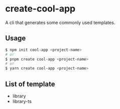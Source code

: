 # create-cool-app

A cli that generates some commonly used templates.

## Usage

```sh
$ npm init cool-app <project-name>
# or
$ pnpm create cool-app <project-name>
# or
$ yarn create cool-app <project-name>
```

## List of template

- library
- library-ts
